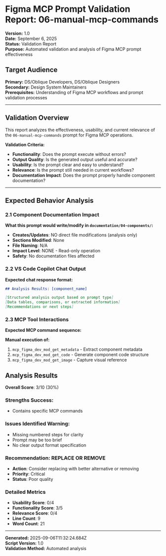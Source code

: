 # Figma MCP Prompt Validation Report: 06-manual-mcp-commands

**Version:** 1.0  
**Date:** September 6, 2025  
**Status:** Validation Report  
**Purpose:** Automated validation and analysis of Figma MCP prompt effectiveness

## **Target Audience**
**Primary:** DS/Oblique Developers, DS/Oblique Designers  
**Secondary:** Design System Maintainers  
**Prerequisites:** Understanding of Figma MCP workflows and prompt validation processes

---

## Validation Overview

This report analyzes the effectiveness, usability, and current relevance of the `06-manual-mcp-commands` prompt for Figma MCP operations.

**Validation Criteria:**
- **Functionality**: Does the prompt execute without errors?
- **Output Quality**: Is the generated output useful and accurate?
- **Usability**: Is the prompt clear and easy to understand?
- **Relevance**: Is the prompt still needed in current workflows?
- **Documentation Impact**: Does the prompt properly handle component documentation?

---

## Expected Behavior Analysis

### 2.1 Component Documentation Impact
**What this prompt would write/modify in `documentation/04-components/`:**

- **Creates/Updates**: NO direct file modifications (analysis only)
- **Sections Modified**: None
- **File Naming**: N/A  
- **Impact Level**: NONE - Read-only operation
- **Safety**: No documentation files affected

### 2.2 VS Code Copilot Chat Output
**Expected chat response format:**

```markdown
## Analysis Results: [component_name]

[Structured analysis output based on prompt type]
[Data tables, comparisons, or extracted information]
[Recommendations or next steps]
```

### 2.3 MCP Tool Interactions
**Expected MCP command sequence:**

**Manual execution of:**
1. `mcp_figma_dev_mod_get_metadata` - Extract component metadata
2. `mcp_figma_dev_mod_get_code` - Generate component code structure
3. `mcp_figma_dev_mod_get_image` - Capture visual reference

## Analysis Results

**Overall Score**: 3/10 (30%)

### Strengths **Success:**
- Contains specific MCP commands

### Issues Identified **Warning:**
- Missing numbered steps for clarity
- Prompt may be too brief
- No clear output format specification

### Recommendation: REPLACE OR REMOVE
- **Action**: Consider replacing with better alternative or removing
- **Priority**: Critical
- **Status**: Poor quality

### Detailed Metrics
- **Usability Score**: 0/4
- **Functionality Score**: 3/5  
- **Relevance Score**: 0/4
- **Line Count**: 9
- **Word Count**: 21


---

**Generated:** 2025-09-06T11:32:24.684Z  
**Script Version:** 1.0  
**Validation Method:** Automated analysis